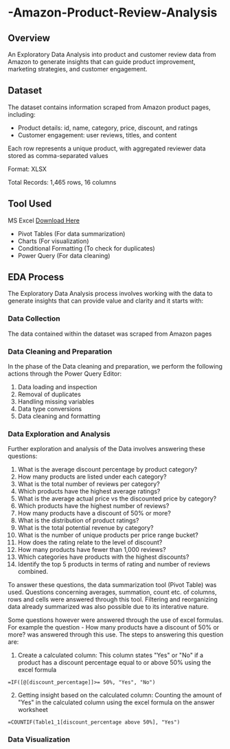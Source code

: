 # -Amazon-Product-Review-Analysis
 
## Overview
An Exploratory Data Analysis into product and customer review data from Amazon to generate insights that can guide product improvement, marketing strategies, and customer engagement.

## Dataset
The dataset contains information scraped from Amazon product pages, including: 
- Product details: id, name, category, price, discount, and ratings 
- Customer engagement: user reviews, titles, and content 

Each row represents a unique product, with aggregated reviewer data stored as comma-separated values 

Format: XLSX

Total Records: 1,465 rows, 16 columns

## Tool Used
MS Excel [Download Here](https://www.microsoft.com/en-us/microsoft-365/excel)
- Pivot Tables (For data summarization)
- Charts (For visualization)
- Conditional Formatting (To check for duplicates)
- Power Query (For data cleaning)


## EDA Process
The Exploratory Data Analysis process involves working with the data to generate insights that can provide value and clarity and it starts with:

### Data Collection
The data contained within the dataset was scraped from Amazon pages

### Data Cleaning and Preparation
In the phase of the Data cleaning and preparation, we perform the following actions through the Power Query Editor:
  1. Data loading and inspection
  2. Removal of duplicates
  3. Handling missing variables
  4. Data type conversions
  5. Data cleaning and formatting

### Data Exploration and Analysis
Further exploration and analysis of the Data involves answering these questions:
1. What is the average discount percentage by product category? 
2. How many products are listed under each category? 
3. What is the total number of reviews per category?  
4. Which products have the highest average ratings? 
5. What is the average actual price vs the discounted price by category? 
6. Which products have the highest number of reviews? 
7. How many products have a discount of 50% or more? 
8. What is the distribution of product ratings? 
9. What is the total potential revenue by category? 
10. What is the number of unique products per price range bucket? 
11. How does the rating relate to the level of discount? 
12. How many products have fewer than 1,000 reviews? 
13. Which categories have products with the highest discounts? 
14. Identify the top 5 products in terms of rating and number of reviews combined.

To answer these questions, the data summarization tool (Pivot Table) was used. Questions concerning averages, summation, count etc. of columns, rows and cells were answered through this tool. Filtering and reorganizing data already summarized was also possible due to its interative nature. 

Some questions however were answered through the use of excel formulas. For example the question - How many products have a discount of 50% or more? was answered through this use. The steps to answering this question are:
1. Create a calculated column: This column states "Yes" or "No" if a product has a discount percentage equal to or above 50% using the excel formula
``` EXCEL
=IF([@[discount_percentage]]>= 50%, "Yes", "No")
``` 
2. Getting insight based on the calculated column: Counting the amount of "Yes" in the calculated column using the excel formula on the answer worksheet
``` EXCEL
=COUNTIF(Table1_1[discount_percentage above 50%], "Yes")
```
### Data Visualization


    
